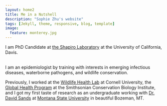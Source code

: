 ```yaml
---
layout: home2
title: Me in a Nutshell
description: "Sophie Zhu's website"
tags: [Jekyll, theme, responsive, blog, template]
image:
  feature: monterey.jpg
---
```


I am PhD Candidate at <a href="https://shapirolab.vetmed.ucdavis.edu" target="_blank">the Shapiro Laboratory</a> at the University of California, Davis.

<br />
I am an epidemiologist by training with interests in emerging infectious diseases, waterborne pathogens, and wildlife conservation.

<br />

Previously, I worked at the <a href="https://cwhl.vet.cornell.edu" target="_blank">Wildlife Health Lab</a> at Cornell University,
the <a href="https://nationalzoo.si.edu/global-health-program" target="_blank">Global Health Program</a> at the Smithsonian Conservation Biology Institute, and I got my first taste of research as an undergraduate working with <a href="https://plantsciences.montana.edu/directory/faculty/1524555/david-sands" target="_blank">Dr. David Sands</a> at <a href="https://www.montana.edu" target="_blank">Montana State University</a> in beautiful Bozeman, MT.
